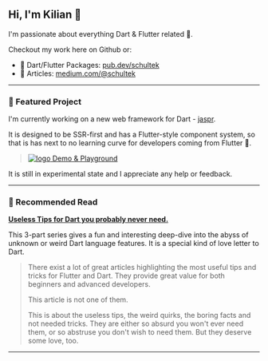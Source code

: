 ## Hi, I'm Kilian 👋

I'm passionate about everything Dart & Flutter related 💙. 

Checkout my work here on Github or:

- 📯 Dart/Flutter Packages: [pub.dev/schultek](https://pub.dev/publishers/schultek.de/packages)
- 📰 Articles: [medium.com/@schultek](https://medium.com/@schultek)

---

### 🎯 Featured Project

I'm currently working on a new web framework for Dart - [jaspr](https://github.com/schultek/jaspr). 

It is designed to be SSR-first and has a Flutter-style component system, so that is has next to no 
learning curve for developers coming from Flutter 💪.

> [![logo](https://github.com/schultek/jaspr/raw/main/packages/jaspr_pad/web/jaspr-32.png) Demo & Playground](https://jasprpad.schultek.de)
 
It is still in experimental state and I appreciate any help or feedback.

---

### 📯 Recommended Read

[**Useless Tips for Dart you probably never need.**](https://dev.to/schultek/useless-tips-for-dart-you-probably-never-need-part-1-4kg1)

This 3-part series gives a fun and interesting deep-dive into the abyss of unknown or weird Dart language features. It is a special kind of love letter to Dart.

> There exist a lot of great articles highlighting the most useful tips and tricks for Flutter and Dart. They provide great value for both beginners and advanced developers. 
>
>This article is not one of them.
>
>This is about the useless tips, the weird quirks, the boring facts and not needed tricks. They are either so absurd you won't ever need them, or so abstruse you don't wish to need them. But they deserve some love, too.

---

<!--
**schultek/schultek** is a ✨ _special_ ✨ repository because its `README.md` (this file) appears on your GitHub profile.

Here are some ideas to get you started:

- 🔭 I’m currently working on ...
- 🌱 I’m currently learning ...
- 👯 I’m looking to collaborate on ...
- 🤔 I’m looking for help with ...
- 💬 Ask me about ...
- 📫 How to reach me: ...
- 😄 Pronouns: ...
- ⚡ Fun fact: ...
-->
